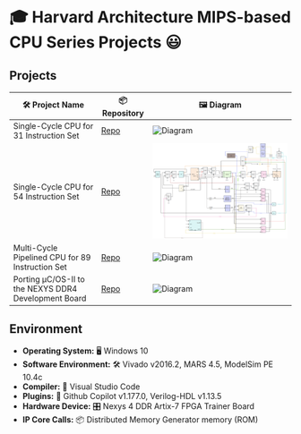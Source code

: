 # 🎓 Harvard Architecture MIPS-based CPU Series Projects 😃

## Projects
| 🛠️ Project Name                                                   | 📦 Repository                     | 🖼️ Diagram                    |
|------------------------------------------------------------------|-------------------------------|-----------------------------|
| Single-Cycle CPU for 31 Instruction Set                           | [Repo](https://github.com/WinstonLiyt/Harvard-Architecture-MIPS-based-CPU-series/tree/main/cpu_mips_31) | ![Diagram](https://github.com/user-attachments/assets/acc61496-8c37-44e1-929c-3843f8bab82f)              |
| Single-Cycle CPU for 54 Instruction Set                           | [Repo](https://github.com/WinstonLiyt/Harvard-Architecture-MIPS-based-CPU-series/tree/main/cpu_mips_54)      | ![Diagram](https://github.com/WinstonLiyt/Harvard-Architecture-MIPS-based-CPU-series/blob/main/cpu_mips_54/%E6%95%B0%E6%8D%AE%E9%80%9A%E8%B7%AF.png)              |
| Multi-Cycle Pipelined CPU for 89 Instruction Set                  | [Repo](https://github.com/WinstonLiyt/mipsCpu89)      | ![Diagram](https://github.com/WinstonLiyt/mipsCpu89/assets/104308117/96c8566d-53db-472c-9aac-be3c92406c92)              |
| Porting µC/OS-II to the NEXYS DDR4 Development Board             | [Repo](https://github.com/WinstonLiyt/mips2-c-os-II)      | ![Diagram](https://github.com/WinstonLiyt/mips2-c-os-II/assets/104308117/731a69e7-ae4a-46bd-a917-4007d9eec522)              |

## Environment
- **Operating System:** 🖥️ Windows 10
- **Software Environment:** 🛠️ Vivado v2016.2, MARS 4.5, ModelSim PE 10.4c
- **Compiler:** 📜 Visual Studio Code
- **Plugins:** 🔌 Github Copilot v1.177.0, Verilog-HDL v1.13.5
- **Hardware Device:** 🎛️ Nexys 4 DDR Artix-7 FPGA Trainer Board
- **IP Core Calls:** 📦 Distributed Memory Generator memory (ROM)
